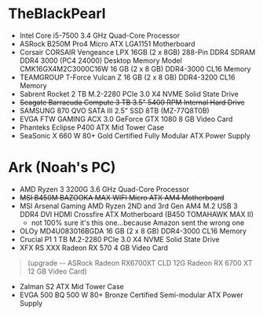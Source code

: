 
# TheBlackPearl
* Intel Core i5-7500 3.4 GHz Quad-Core Processor
* ASRock B250M Pro4 Micro ATX LGA1151 Motherboard
* Corsair CORSAIR Vengeance LPX 16GB (2 x 8GB) 288-Pin DDR4 SDRAM DDR4 3000 (PC4 24000) Desktop Memory Model CMK16GX4M2C3000C16W 16 GB (2 x 8 GB) DDR4-3000 CL16 Memory
* TEAMGROUP T-Force Vulcan Z 16 GB (2 x 8 GB) DDR4-3200 CL16 Memory
* Sabrent Rocket 2 TB M.2-2280 PCIe 3.0 X4 NVME Solid State Drive
* ~~Seagate Barracuda Compute 3 TB 3.5" 5400 RPM Internal Hard Drive~~
* SAMSUNG 870 QVO SATA III 2.5" SSD 8TB (MZ-77Q8T0B)
* EVGA FTW GAMING ACX 3.0 GeForce GTX 1080 8 GB Video Card
* Phanteks Eclipse P400 ATX Mid Tower Case
* SeaSonic X 660 W 80+ Gold Certified Fully Modular ATX Power Supply

# Ark (Noah's PC)
* AMD Ryzen 3 3200G 3.6 GHz Quad-Core Processor
* ~~MSI B450M BAZOOKA MAX WIFI Micro ATX AM4 Motherboard~~
* MSI Arsenal Gaming AMD Ryzen 2ND and 3rd Gen AM4 M.2 USB 3 DDR4 DVI HDMI Crossfire ATX Motherboard (B450 TOMAHAWK MAX II)
  * not 100% sure it's this one...because Amazon sent the wrong one 
* OLOy MD4U083016BGDA 16 GB (2 x 8 GB) DDR4-3000 CL16 Memory
* Crucial P1 1 TB M.2-2280 PCIe 3.0 X4 NVME Solid State Drive
* XFX RS XXX Radeon RX 570 4 GB Video Card
> (upgrade -- ASRock Radeon RX6700XT CLD 12G Radeon RX 6700 XT 12 GB Video Card)
* Zalman S2 ATX Mid Tower Case
* EVGA 500 BQ 500 W 80+ Bronze Certified Semi-modular ATX Power Supply